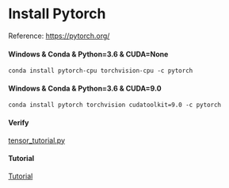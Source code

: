 # Install Pytorch

Reference: https://pytorch.org/

#### Windows & Conda & Python=3.6 & CUDA=None
```
conda install pytorch-cpu torchvision-cpu -c pytorch
```

#### Windows & Conda & Python=3.6 & CUDA=9.0
```
conda install pytorch torchvision cudatoolkit=9.0 -c pytorch
```

#### Verify
[tensor_tutorial.py](https://pytorch.org/tutorials/_downloads/092fba3c36cb2ab226bfdaa78248b310/tensor_tutorial.py)

#### Tutorial
[Tutorial](https://pytorch.org/tutorials/)
